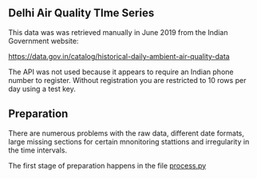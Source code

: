 Delhi Air Quality TIme Series
-----------------------------

This data was was retrieved manually in June 2019 from the Indian Government website:

https://data.gov.in/catalog/historical-daily-ambient-air-quality-data

The API was not used because it appears to require an Indian phone number to register.
Without registration you are restricted to 10 rows per day using a test key.


Preparation
-----------

There are numerous problems with the raw data, different date formats, large missing sections
for certain mnonitoring stattions and irregularity in the time intervals.

The first stage of preparation happens in the file [process.py](process.py)

